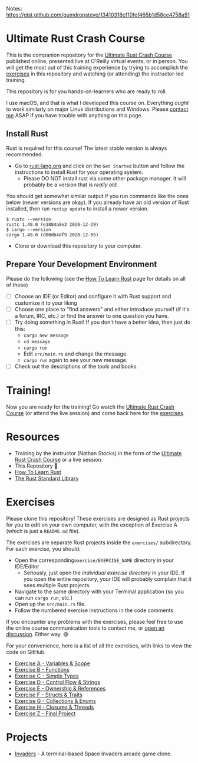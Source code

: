 Notes: https://gist.github.com/gumdropsteve/13410316cf10fef465b1d58ce4758a51

# Ultimate Rust Crash Course

This is the companion repository for the [Ultimate Rust Crash Course] published online, presented
live at O'Reilly virtual events, or in person.  You will get the most out of this training 
experience by trying to accomplish the [exercises] in this repository and watching (or attending)
the instructor-led training.

This repository is for you hands-on-learners who are ready to roll.

I use macOS, and that is what I developed this course on.  Everything _ought_ to work similarly on
major Linux distributions and Windows. Please [contact me](mailto:nathan.stocks@gmail.com) ASAP if you have trouble with anything on this page.

## Install Rust

Rust is required for this course!  The latest stable version is always recommended.

- Go to [rust-lang.org](https://rust-lang.org) and click on the `Get Started`
   button and follow the instructions to install Rust for your operating system.
   - Please DO NOT install rust via some other package manager.  It will probably be a version that is _really old_.

You should get somewhat similar output if you run commands like the ones below (newer versions are okay).  If you 
already have an old version of Rust installed, then run `rustup update` to install a newer version.

```shell
$ rustc --version
rustc 1.49.0 (e1884a8e3 2020-12-29)
$ cargo --version
cargo 1.49.0 (d00d64df9 2020-12-05)
```

- Clone or download this repository to your computer.

## Prepare Your Development Environment

Please do the following (see the [How To Learn Rust](https://github.com/CleanCut/ultimate_rust_crash_course/blob/master/HowToLearnRust.md)
page for details on all of these)
- [ ] Choose an IDE (or Editor) and configure it with Rust support and customize it to your liking
- [ ] Choose one place to "find answers" and either introduce yourself (if it's a forum, IRC, etc.) or find the answer
      to one question you have.
- [ ] Try doing something in Rust!  If you don't have a better idea, then just do this:
  - `cargo new message`
  - `cd message`
  - `cargo run`
  - Edit `src/main.rs` and change the message.
  - `cargo run` again to see your new message.
- [ ] Check out the descriptions of the tools and books.

# Training!

Now you are ready for the training!  Go watch the [Ultimate Rust Crash Course] (or attend the live
session) and come back here for the [exercises].

# Resources

- Training by the instructor (Nathan Stocks) in the form of the [Ultimate Rust Crash Course] or a
  live session.
- This Repository :tada:
- [How To Learn Rust](https://github.com/CleanCut/rust_a_crash_course/blob/master/HowToLearnRust.md)
- [The Rust Standard Library](https://doc.rust-lang.org/std/)

# Exercises

Please clone this repository! These exercises are designed as Rust projects for you to edit on your
own computer, with the exception of Exercise A (which is just a `README.md` file).

The exercises are separate Rust projects inside the `exercises/` subdirectory.  For each exercise,
you should:
- Open the corresponding`exercise/EXERCISE_NAME` directory in your IDE/Editor
  - Seriously, just open the _individual exercise directory_ in your IDE. If you open the entire repository, your IDE will probably complain that it sees multiple Rust projects.
- Navigate to the same directory with your Terminal application (so you can run `cargo run`, etc.)
- Open up the `src/main.rs` file.
- Follow the numbered exercise instructions in the code comments.

If you encounter any problems with the exercises, please feel free to use the online course
communication tools to contact me, or [open an discussion]. Either way. 😄

For your convenience, here is a list of all the exercises, with links to view the code on GitHub.

- [Exercise A - Variables & Scope](https://github.com/CleanCut/ultimate_rust_crash_course/tree/master/exercise/a_variables)
- [Exercise B - Functions](https://github.com/CleanCut/ultimate_rust_crash_course/tree/master/exercise/b_functions)
- [Exercise C - Simple Types](https://github.com/CleanCut/ultimate_rust_crash_course/tree/master/exercise/c_simple_types)
- [Exercise D - Control Flow & Strings](https://github.com/CleanCut/ultimate_rust_crash_course/tree/master/exercise/d_control_flow_strings)
- [Exercise E - Ownership & References](https://github.com/CleanCut/ultimate_rust_crash_course/tree/master/exercise/e_ownership_references)
- [Exercise F - Structs & Traits](https://github.com/CleanCut/ultimate_rust_crash_course/tree/master/exercise/f_structs_traits)
- [Exercise G - Collections & Enums](https://github.com/CleanCut/ultimate_rust_crash_course/tree/master/exercise/g_collections_enums)
- [Exercise H - Closures & Threads](https://github.com/CleanCut/ultimate_rust_crash_course/tree/master/exercise/h_closures_threads)
- [Exercise Z - Final Project](https://github.com/CleanCut/ultimate_rust_crash_course/tree/master/exercise/z_final_project)

# Projects

- [Invaders](https://github.com/CleanCut/invaders) - A terminal-based Space Invaders arcade game clone.


[exercises]: https://github.com/CleanCut/ultimate_rust_crash_course#exercises
[open an discussion]: https://github.com/CleanCut/ultimate_rust_crash_course/discussions/new
[Ultimate Rust Crash Course]: https://agileperception.com/ultimate_rust_crash_course
